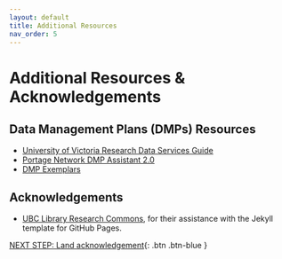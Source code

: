 ```yaml
---
layout: default
title: Additional Resources
nav_order: 5
---
```

# Additional Resources & Acknowledgements

## Data Management Plans (DMPs) Resources
- [University of Victoria Research Data Services Guide](https://libguides.uvic.ca/covidence)
- [Portage Network DMP Assistant 2.0](https://assistant.portagenetwork.ca/)
- [DMP Exemplars](https://portagenetwork.ca/tools-and-resources/training-resources/)  


## Acknowledgements

- [UBC Library Research Commons](https://github.com/ubc-library-rc/), for their assistance with the Jekyll template for GitHub Pages.

[NEXT STEP: Land acknowledgement](land-acknowledgement.html){: .btn .btn-blue }
